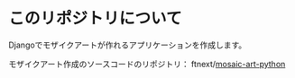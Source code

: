 # このリポジトリについて
Djangoでモザイクアートが作れるアプリケーションを作成します。

モザイクアート作成のソースコードのリポジトリ：
ftnext/[mosaic-art-python
](https://github.com/ftnext/mosaic-art-python)
